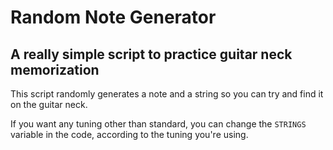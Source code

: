 # Random Note Generator

## A really simple script to practice guitar neck memorization

This script randomly generates a note and a string so you can try and find it on the guitar neck.

If you want any tuning other than standard, you can change the `STRINGS` variable in the code, according to the tuning you're using.
